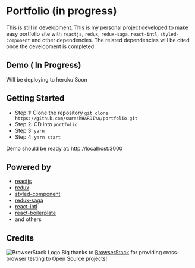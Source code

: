 # Portfolio (in progress)
This is still in development. This is my personal project developed to make easy portfolio site with `reactjs`, `redux`, `redux-saga`, `react-intl`, `styled-component` and other dependencies. The related dependencies will be cited once the development is completed.

## Demo ( In Progress)
Will be deploying to heroku Soon

## Getting Started

- Step 1: Clone the repository `git clone https://github.com/sureshHARDIYA/portfolio.git`
- Step 2: CD into `portfolio`
- Step 3: `yarn`
- Step 4: `yarn start`

Demo should be ready at: http://localhost:3000

## Powered by
- [reactjs](https://facebook.github.io/react/)
- [redux](https://github.com/reactjs/react-redux)
- [styled-component](https://github.com/styled-components/styled-components)
- [redux-saga](https://github.com/redux-saga/redux-saga)
- [react-intl](https://github.com/yahoo/react-intl)
- [react-boilerplate](https://github.com/react-boilerplate/react-boilerplate)
- and others

## Credits

![BrowserStack Logo](https://cdn.rawgit.com/sureshHARDIYA/portfolio/e2f31a2a/assets/vendor/browserstack.svg)
Big thanks to [BrowserStack](https://www.browserstack.com) for providing cross-browser testing to Open Source projects!
